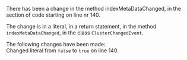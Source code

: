 There has been a change in the method indexMetaDataChanged, in the section of code starting on line nr 140.
  
The change is in a literal, in a return statement, in the method ```indexMetaDataChanged```, in the class ```ClusterChangedEvent```.
  
The following changes have been made:  
Changed literal from ```false``` to ```true``` on line 140.  
